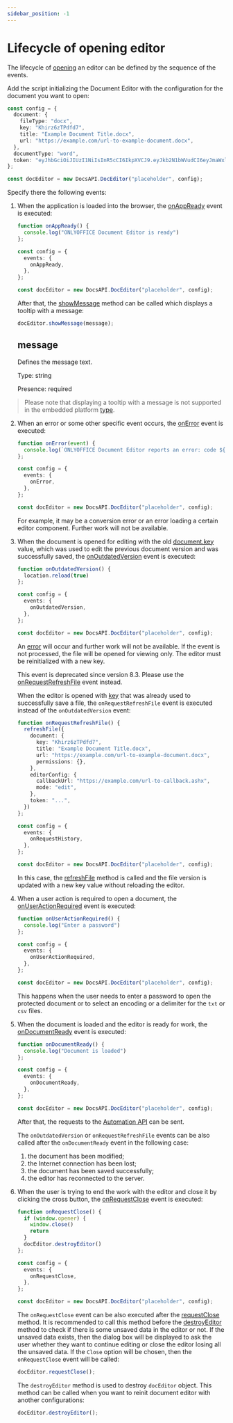 ```yaml
---
sidebar_position: -1
---
```


# Lifecycle of opening editor

The lifecycle of [opening](./opening-file.md) an editor can be defined by the sequence of the events.

Add the script initializing the Document Editor with the configuration for the document you want to open:

``` ts
const config = {
  document: {
    fileType: "docx",
    key: "Khirz6zTPdfd7",
    title: "Example Document Title.docx",
    url: "https://example.com/url-to-example-document.docx",
  },
  documentType: "word",
  token: "eyJhbGciOiJIUzI1NiIsInR5cCI6IkpXVCJ9.eyJkb2N1bWVudCI6eyJmaWxlVHlwZSI6ImRvY3giLCJrZXkiOiJLaGlyejZ6VFBkZmQ3IiwidGl0bGUiOiJFeGFtcGxlIERvY3VtZW50IFRpdGxlLmRvY3giLCJ1cmwiOiJodHRwczovL2V4YW1wbGUuY29tL3VybC10by1leGFtcGxlLWRvY3VtZW50LmRvY3gifSwiZG9jdW1lbnRUeXBlIjoid29yZCJ9.7IpEJxdOvBQ0kJ8l6ZegIV4tX5vsPbZZCDDVmcFROXc",
};

const docEditor = new DocsAPI.DocEditor("placeholder", config);
```

Specify there the following events:

1. When the application is loaded into the browser, the [onAppReady](../../usage-api/config/events.md#onappready) event is executed:

   ``` ts
   function onAppReady() {
     console.log("ONLYOFFICE Document Editor is ready")
   };

   const config = {
     events: {
       onAppReady,
     },
   };

   const docEditor = new DocsAPI.DocEditor("placeholder", config);
   ```

   After that, the [showMessage](../../usage-api/methods.md#showmessage) method can be called which displays a tooltip with a message:

   ``` ts
   docEditor.showMessage(message);
   ```

   ## message

   Defines the message text.

   Type: string

   Presence: required

  > Please note that displaying a tooltip with a message is not supported in the embedded platform [type](../../usage-api/config/config.md#type).

2. When an error or some other specific event occurs, the [onError](../../usage-api/config/events.md#onerror)  event is executed:

   ``` ts
   function onError(event) {
     console.log(`ONLYOFFICE Document Editor reports an error: code ${event.data.errorCode}, description ${event.data.errorDescription}`)
   };

   const config = {
     events: {
       onError,
     },
   };

   const docEditor = new DocsAPI.DocEditor("placeholder", config);
   ```

   For example, it may be a conversion error or an error loading a certain editor component. Further work will not be available.

3. When the document is opened for editing with the old [document.key](../../usage-api/config/document/document.md#key) value, which was used to edit the previous document version and was successfully saved, the [onOutdatedVersion](../../usage-api/config/events.md#onoutdatedversion) event is executed:

   ``` ts
   function onOutdatedVersion() {
     location.reload(true)
   };

   const config = {
     events: {
       onOutdatedVersion,
     },
   };

   const docEditor = new DocsAPI.DocEditor("placeholder", config);
   ```

   An [error](../../more-information/troubleshooting.md#the-file-version-has-been-changed) will occur and further work will not be available. If the event is not processed, the file will be opened for viewing only. The editor must be reinitialized with a new key.

   This event is deprecated since version 8.3. Please use the [onRequestRefreshFile](../../usage-api/config/events.md#onrequestrefreshfile) event instead.

   When the editor is opened with [key](../../usage-api/config/document/document.md#key) that was already used to successfully save a file, the `onRequestRefreshFile` event is executed instead of the `onOutdatedVersion` event:

   ``` ts
   function onRequestRefreshFile() {
     refreshFile({
       document: {
         key: "Khirz6zTPdfd7",
         title: "Example Document Title.docx",
         url: "https://example.com/url-to-example-document.docx",
         permissions: {},
       },
       editorConfig: {
         callbackUrl: "https://example.com/url-to-callback.ashx",
         mode: "edit",
       },
       token: "...",
     })
   };

   const config = {
     events: {
       onRequestHistory,
     },
   };

   const docEditor = new DocsAPI.DocEditor("placeholder", config);
   ```

   In this case, the [refreshFile](../../usage-api/methods.md#refreshfile) method is called and the file version is updated with a new key value without reloading the editor.

4. When a user action is required to open a document, the [onUserActionRequired](../../usage-api/config/events.md#onuseractionrequired) event is executed:

   ``` ts
   function onUserActionRequired() {
     console.log("Enter a password")
   };

   const config = {
     events: {
       onUserActionRequired,
     },
   };

   const docEditor = new DocsAPI.DocEditor("placeholder", config);
   ```

   This happens when  the user needs to enter a password to open the protected document or to select an encoding or a delimiter for the `txt` or `csv` files.

5. When the document is loaded and the editor is ready for work, the [onDocumentReady](../../usage-api/config/events.md#ondocumentready) event is executed:

   ``` ts
   function onDocumentReady() {
     console.log("Document is loaded")
   };

   const config = {
     events: {
       onDocumentReady,
     },
   };

   const docEditor = new DocsAPI.DocEditor("placeholder", config);
   ```

   After that, the requests to the [Automation API](../../usage-api/automation-api.md) can be sent.
   
   The `onOutdatedVersion` or `onRequestRefreshFile` events can be also called after the `onDocumentReady` event in the following case:

   1. the document has been modified;
   2. the Internet connection has been lost;
   3. the document has been saved successfully;
   4. the editor has reconnected to the server.

6. When the user is trying to end the work with the editor and close it by clicking the cross button, the [onRequestClose](../../usage-api/config/events.md#onrequestclose) event is executed:

   ```ts
   function onRequestClose() {
     if (window.opener) {
       window.close()
       return
     }
     docEditor.destroyEditor()
   };

   const config = {
     events: {
       onRequestClose,
     },
   };

   const docEditor = new DocsAPI.DocEditor("placeholder", config);
   ```

   The `onRequestClose` event can be also executed after the [requestClose](../../usage-api/methods.md#requestclose) method. It is recommended to call this method before the [destroyEditor](../../usage-api/methods.md#destroyeditor) method to check if there is some unsaved data in the editor or not. If the unsaved data exists, then the dialog box will be displayed to ask the user whether they want to continue editing or close the editor losing all the unsaved data. If the `Close` option will be chosen, then the `onRequestClose` event will be called:

   ``` ts
   docEditor.requestClose();
   ```

   The `destroyEditor` method is used to destroy `docEditor` object. This method can be called when you want to reinit document editor with another configurations:

   ``` ts
   docEditor.destroyEditor();
   ```
